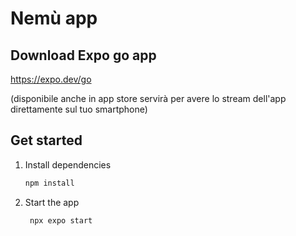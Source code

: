 # Nemù app 

## Download Expo go app

https://expo.dev/go

(disponibile anche in app store servirà per avere lo stream dell'app direttamente sul tuo smartphone)

## Get started

1. Install dependencies

   ```bash
   npm install
   ```

2. Start the app

   ```bash
    npx expo start
   ```
